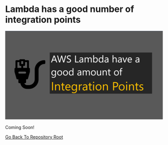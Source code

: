 # Lambda has a good number of integration points

![Banner](https://github.com/allanchua101/serverless-ninja/blob/master/docs/004-integration-points/Banner.png)

Coming Soon!

[Go Back To Repository Root](https://github.com/allanchua101/serverless-ninja)
